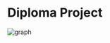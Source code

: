 <h1>Diploma Project</h2>

![graph](https://github.com/bishop777-sys/PythonTensorFlowOptimization/blob/master/graph.png)
